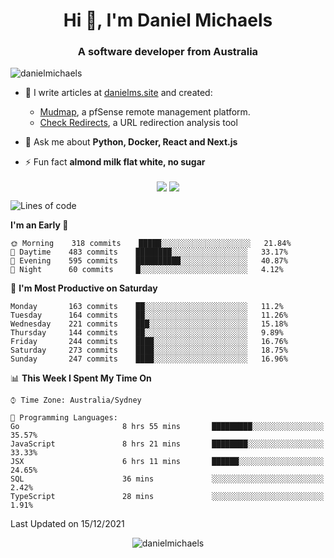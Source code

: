 <h1 align="center">Hi 👋, I'm Daniel Michaels</h1>
<h3 align="center">A software developer from Australia</h3>
<p align="left"> <img src="https://komarev.com/ghpvc/?username=danielmichaels" alt="danielmichaels" /> </p>

- 📝 I write articles at [danielms.site](https://danielms.site?ref=danielmichaels-github) and created:
    - [Mudmap](https://mudmap.io?ref=danielmichaels-github), a pfSense remote management platform.
    - [Check Redirects](https://www.check-redirects.com?ref=danielmichaels-github), a URL redirection analysis tool
- 💬 Ask me about **Python, Docker, React and Next.js**

- ⚡ Fun fact **almond milk flat white, no sugar**

<p align="center">
<a href="https://twitter.com/dansult" target="_blank"><img align="center" src="https://img.shields.io/badge/twitter-%231DA1F2.svg?&style=for-the-badge&logo=twitter&logoColor=white"></a>
<a href="https://linkedin.com/in/daniel-michaels" target="_blank"><img align="center" src="https://img.shields.io/badge/linkedin-%230077B5.svg?&style=for-the-badge&logo=linkedin&logoColor=white"></a>
</p>

<!--START_SECTION:waka-->
![Lines of code](https://img.shields.io/badge/From%20Hello%20World%20I%27ve%20Written--2%20Thousand%20lines%20of%20code-blue)

**I'm an Early 🐤** 

```text
🌞 Morning    318 commits    █████░░░░░░░░░░░░░░░░░░░░   21.84% 
🌆 Daytime    483 commits    ████████░░░░░░░░░░░░░░░░░   33.17% 
🌃 Evening    595 commits    ██████████░░░░░░░░░░░░░░░   40.87% 
🌙 Night      60 commits     █░░░░░░░░░░░░░░░░░░░░░░░░   4.12%

```
📅 **I'm Most Productive on Saturday** 

```text
Monday       163 commits    ██░░░░░░░░░░░░░░░░░░░░░░░   11.2% 
Tuesday      164 commits    ██░░░░░░░░░░░░░░░░░░░░░░░   11.26% 
Wednesday    221 commits    ███░░░░░░░░░░░░░░░░░░░░░░   15.18% 
Thursday     144 commits    ██░░░░░░░░░░░░░░░░░░░░░░░   9.89% 
Friday       244 commits    ████░░░░░░░░░░░░░░░░░░░░░   16.76% 
Saturday     273 commits    ████░░░░░░░░░░░░░░░░░░░░░   18.75% 
Sunday       247 commits    ████░░░░░░░░░░░░░░░░░░░░░   16.96%

```


📊 **This Week I Spent My Time On** 

```text
⌚︎ Time Zone: Australia/Sydney

💬 Programming Languages: 
Go                       8 hrs 55 mins       █████████░░░░░░░░░░░░░░░░   35.57% 
JavaScript               8 hrs 21 mins       ████████░░░░░░░░░░░░░░░░░   33.33% 
JSX                      6 hrs 11 mins       ██████░░░░░░░░░░░░░░░░░░░   24.65% 
SQL                      36 mins             ░░░░░░░░░░░░░░░░░░░░░░░░░   2.42% 
TypeScript               28 mins             ░░░░░░░░░░░░░░░░░░░░░░░░░   1.91%

```


 Last Updated on 15/12/2021
<!--END_SECTION:waka-->

<p align="center"> <img src="https://github-readme-stats.vercel.app/api?username=danielmichaels&show_icons=true" alt="danielmichaels" /> </p>

